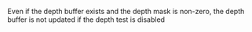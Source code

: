Even if the depth buffer exists and the depth mask is non-zero, the depth buffer is not updated if the depth test is disabled